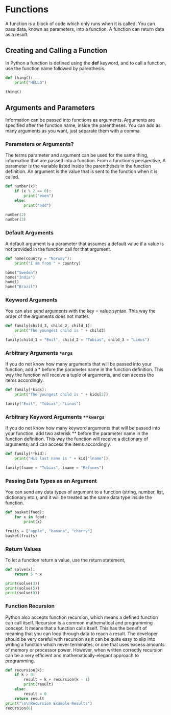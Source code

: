 # Functions
A function is a block of code which only runs when it is called. You can pass data, known as parameters, into a function. A function can return data as a result.

## Creating and Calling a Function
In Python a function is defined using the **def** keyword, and to call a function, use the function name followed by parenthesis.
```python
def thing():
	print("HELLO")

thing()
```

## Arguments and Parameters
Information can be passed into functions as arguments. Arguments are specified after the function name, inside the parentheses. You can add as many arguments as you want, just separate them with a comma.

### Parameters or Arguments?
The terms parameter and argument can be used for the same thing, information that are passed into a function.
From a function's perspective, A parameter is the variable listed inside the parentheses in the function definition. An argument is the value that is sent to the function when it is called.
```python
def number(x):
    if (x % 2 == 0):
        print("even")
    else:
        print("odd")

number(2)
number(3)
```

### Default Arguments
A default argument is a parameter that assumes a default value if a value is not provided in the function call for that argument.
```python
def home(country = "Norway"):
  	print("I am from " + country)

home("Sweden")
home("India")
home()
home("Brazil")
```

### Keyword Arguments
You can also send arguments with the key = value syntax. This way the order of the arguments does not matter.
```python
def family(child_3, child_2, child_1):
  	print("The youngest child is " + child3)

family(child_1 = "Emil", child_2 = "Tobias", child_3 = "Linus")
```

### Arbitrary Arguments ```*args```
If you do not know how many arguments that will be passed into your function, add a * before the parameter name in the function definition. This way the function will receive a tuple of arguments, and can access the items accordingly.
```python
def family(*kids):
  	print("The youngest child is " + kids[2])

family("Emil", "Tobias", "Linus")
```

### Arbitrary Keyword Arguments ```**kwargs```
If you do not know how many keyword arguments that will be passed into your function, add two asterisk ** before the parameter name in the function definition. This way the function will receive a dictionary of arguments, and can access the items accordingly.
```python
def family(**kid):
  	print("His last name is " + kid["lname"])

family(fname = "Tobias", lname = "Refsnes")
```

### Passing Data Types as an Argument
You can send any data types of argument to a function (string, number, list, dictionary etc.), and it will be treated as the same data type inside the function.
```python
def basket(food):
  	for x in food:
    	print(x)

fruits = ["apple", "banana", "cherry"]
basket(fruits)
```

### Return Values
To let a function return a value, use the return statement,
```python
def solve(x):
  	return 5 * x

print(solve(3))
print(solve(5))
print(solve(9))
```

### Function Recursion
Python also accepts function recursion, which means a defined function can call itself. Recursion is a common mathematical and programming concept. It means that a function calls itself. This has the benefit of meaning that you can loop through data to reach a result. The developer should be very careful with recursion as it can be quite easy to slip into writing a function which never terminates, or one that uses excess amounts of memory or processor power. However, when written correctly recursion can be a very efficient and mathematically-elegant approach to programming.
```python
def recursion(k):
  	if k > 0:
 		result = k + recursion(k - 1)
    	print(result)
  	else:
    	result = 0
  	return result
print("\n\nRecursion Example Results")
recursion(6)
```